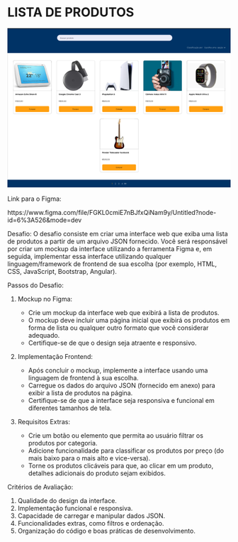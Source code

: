 # LISTA DE PRODUTOS

<img src="./public/Screenshot_1.png" alt="page">

<p>Link para o Figma:</p>
<p>https://www.figma.com/file/FGKL0cmiE7nBJfxQiNam9y/Untitled?node-id=6%3A526&mode=dev</p>

<p>
Desafio: 
O desafio consiste em criar uma interface web que exiba uma lista de produtos a partir de um arquivo JSON fornecido. Você será responsável por criar um mockup da interface utilizando a ferramenta Figma e, em seguida, implementar essa interface utilizando qualquer linguagem/framework de frontend de sua escolha (por exemplo, HTML, CSS, JavaScript, Bootstrap, Angular).

Passos do Desafio:
1. Mockup no Figma:
   - Crie um mockup da interface web que exibirá a lista de produtos.
   - O mockup deve incluir uma página inicial que exibirá os produtos em forma de lista ou qualquer outro formato que você considerar adequado.
   - Certifique-se de que o design seja atraente e responsivo.

2. Implementação Frontend:
   - Após concluir o mockup, implemente a interface usando uma linguagem de frontend à sua escolha.
   - Carregue os dados do arquivo JSON (fornecido em anexo) para exibir a lista de produtos na página.
   - Certifique-se de que a interface seja responsiva e funcional em diferentes tamanhos de tela.

3. Requisitos Extras:
   - Crie um botão ou elemento que permita ao usuário filtrar os produtos por categoria.
   - Adicione funcionalidade para classificar os produtos por preço (do mais baixo para o mais alto e vice-versa).
   - Torne os produtos clicáveis para que, ao clicar em um produto, detalhes adicionais do produto sejam exibidos.

Critérios de Avaliação:
1. Qualidade do design da interface.
2. Implementação funcional e responsiva.
3. Capacidade de carregar e manipular dados JSON.
4. Funcionalidades extras, como filtros e ordenação.
5. Organização do código e boas práticas de desenvolvimento.
</p>